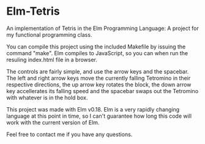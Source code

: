 # Elm-Tetris
An implementation of Tetris in the Elm Programming Language: A project for my functional programming class.

You can compile this project using the included Makefile by issuing the command "make". Elm compiles to JavaScript, so you can when run the resuling index.html file in a browser.

The controls are fairly simple, and use the arrow keys and the spacebar. The left and right arrow keys move the currently falling Tetromino in their respective directions, the up arrow key rotates the block, the down arrow key accellerates its falling speed and the spacebar swaps out the Tetromino with whatever is in the hold box.

This project was made with Elm v0.18. Elm is a very rapidly changing language at this point in time, so I can't guarantee how long this code will work with the current version of Elm.

Feel free to contact me if you have any questions.
